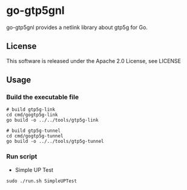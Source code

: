 # go-gtp5gnl

go-gtp5gnl provides a netlink library about gtp5g for Go.

## License

This software is released under the Apache 2.0 License, see LICENSE

## Usage

### Build the executable file
```
# build gtp5g-link
cd cmd/gogtp5g-link
go build -o ../../tools/gtp5g-link

# build gtp5g-tunnel
cd cmd/gogtp5g-tunnel
go build -o ../../tools/gtp5g-tunnel

```

### Run script
* Simple UP Test
```
sudo ./run.sh SimpleUPTest
```
